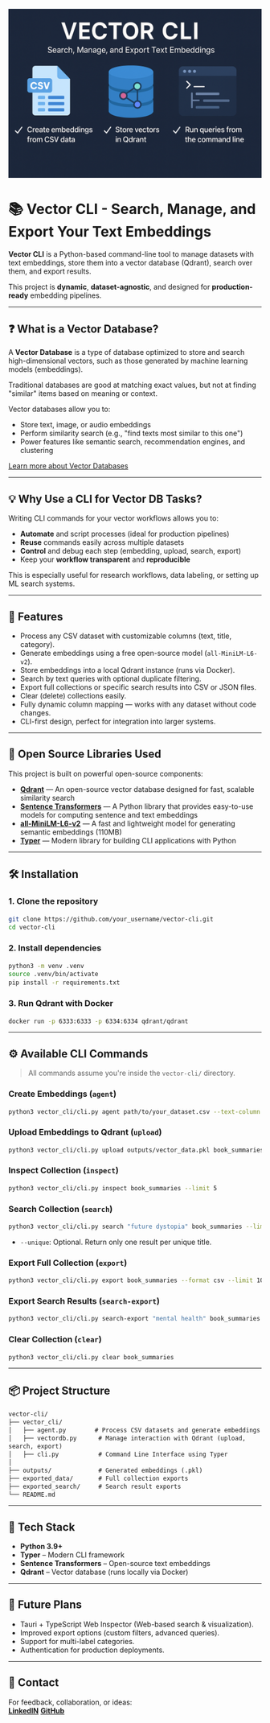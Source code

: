 ![Vector CLI Banner](vector_cli_project_banner.png)
# 📚 Vector CLI - Search, Manage, and Export Your Text Embeddings

**Vector CLI** is a Python-based command-line tool to manage datasets with text embeddings, store them into a vector database (Qdrant), search over them, and export results.

This project is **dynamic**, **dataset-agnostic**, and designed for **production-ready** embedding pipelines.

---

## ❓ What is a Vector Database?

A **Vector Database** is a type of database optimized to store and search high-dimensional vectors, such as those generated by machine learning models (embeddings).

Traditional databases are good at matching exact values, but not at finding "similar" items based on meaning or context.

Vector databases allow you to:

* Store text, image, or audio embeddings
* Perform similarity search (e.g., "find texts most similar to this one")
* Power features like semantic search, recommendation engines, and clustering

[Learn more about Vector Databases](https://www.pinecone.io/learn/vector-database/)

---

## 💡 Why Use a CLI for Vector DB Tasks?

Writing CLI commands for your vector workflows allows you to:

* **Automate** and script processes (ideal for production pipelines)
* **Reuse** commands easily across multiple datasets
* **Control** and debug each step (embedding, upload, search, export)
* Keep your **workflow transparent** and **reproducible**

This is especially useful for research workflows, data labeling, or setting up ML search systems.

---

## 🚀 Features

* Process any CSV dataset with customizable columns (text, title, category).
* Generate embeddings using a free open-source model (`all-MiniLM-L6-v2`).
* Store embeddings into a local Qdrant instance (runs via Docker).
* Search by text queries with optional duplicate filtering.
* Export full collections or specific search results into CSV or JSON files.
* Clear (delete) collections easily.
* Fully dynamic column mapping — works with any dataset without code changes.
* CLI-first design, perfect for integration into larger systems.

---

## 🔗 Open Source Libraries Used

This project is built on powerful open-source components:

* [**Qdrant**](https://qdrant.tech/) — An open-source vector database designed for fast, scalable similarity search
* [**Sentence Transformers**](https://www.sbert.net/) — A Python library that provides easy-to-use models for computing sentence and text embeddings
* [**all-MiniLM-L6-v2**](https://huggingface.co/sentence-transformers/all-MiniLM-L6-v2) — A fast and lightweight model for generating semantic embeddings (110MB)
* [**Typer**](https://typer.tiangolo.com/) — Modern library for building CLI applications with Python

---

## 🛠️ Installation

### 1. Clone the repository

```bash
git clone https://github.com/your_username/vector-cli.git
cd vector-cli
```

### 2. Install dependencies

```bash
python3 -m venv .venv
source .venv/bin/activate
pip install -r requirements.txt
```

### 3. Run Qdrant with Docker

```bash
docker run -p 6333:6333 -p 6334:6334 qdrant/qdrant
```

---

## ⚙️ Available CLI Commands

> All commands assume you're inside the `vector-cli/` directory.

### Create Embeddings (`agent`)

```bash
python3 vector_cli/cli.py agent path/to/your_dataset.csv --text-column Summary --title-column Book_Name --category-column Categories
```

### Upload Embeddings to Qdrant (`upload`)

```bash
python3 vector_cli/cli.py upload outputs/vector_data.pkl book_summaries
```

### Inspect Collection (`inspect`)

```bash
python3 vector_cli/cli.py inspect book_summaries --limit 5
```

### Search Collection (`search`)

```bash
python3 vector_cli/cli.py search "future dystopia" book_summaries --limit 10 --unique
```

- `--unique`: Optional. Return only one result per unique title.

### Export Full Collection (`export`)

```bash
python3 vector_cli/cli.py export book_summaries --format csv --limit 100
```

### Export Search Results (`search-export`)

```bash
python3 vector_cli/cli.py search-export "mental health" book_summaries --limit 10 --unique --format json
```

### Clear Collection (`clear`)

```bash
python3 vector_cli/cli.py clear book_summaries
```

---

## 📦 Project Structure

```plaintext
vector-cli/
├── vector_cli/
│   ├── agent.py        # Process CSV datasets and generate embeddings
│   ├── vectordb.py      # Manage interaction with Qdrant (upload, search, export)
│   ├── cli.py           # Command Line Interface using Typer
│
├── outputs/             # Generated embeddings (.pkl)
├── exported_data/       # Full collection exports
├── exported_search/     # Search result exports
└── README.md
```

---

## 🧐 Tech Stack

- **Python 3.9+**
- **Typer** – Modern CLI framework
- **Sentence Transformers** – Open-source text embeddings
- **Qdrant** – Vector database (runs locally via Docker)

---

## 🚀 Future Plans

- Tauri + TypeScript Web Inspector (Web-based search & visualization).
- Improved export options (custom filters, advanced queries).
- Support for multi-label categories.
- Authentication for production deployments.

---

## 💬 Contact

For feedback, collaboration, or ideas:  
**[LinkedIN](https://www.linkedin.com/in/furkancankaya/)** 
**[GitHub](https://github.com/cankaya96)**

